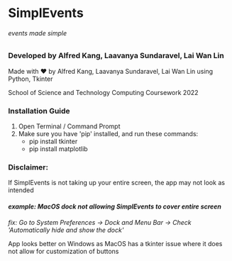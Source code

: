 # SimplEvents
###### *events made simple*
### **Developed by Alfred Kang, Laavanya Sundaravel, Lai Wan Lin**
Made with ❤️ by Alfred Kang, Laavanya Sundaravel, Lai Wan Lin using Python, Tkinter  
  
  School of Science and Technology Computing Coursework 2022

### **Installation Guide**
1. Open Terminal / Command Prompt
2. Make sure you have 'pip' installed, and run these commands: 
    - pip install tkinter
    - pip install matplotlib

### **Disclaimer:**
If SimplEvents is not taking up your entire screen, the app may not look as intended
#### *example: MacOS dock not allowing SimplEvents to cover entire screen*
*fix: Go to System Preferences -> Dock and Menu Bar -> Check 'Automatically hide and show the dock'*

App looks better on Windows as MacOS has a tkinter issue where it does not allow for customization of buttons

